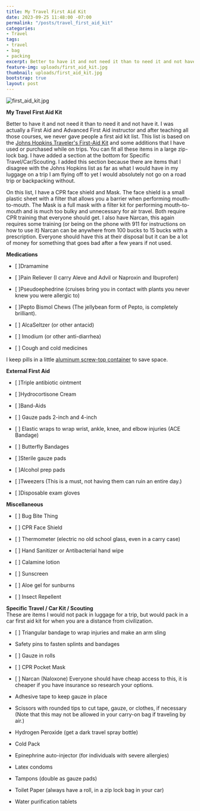 ```yaml
---
title: My Travel First Aid Kit
date: 2023-09-25 11:48:00 -07:00
permalink: "/posts/travel_first_aid_kit"
categories:
- Travel
tags:
- travel
- bag
- packing
excerpt: Better to have it and not need it than to need it and not have it.
feature-img: uploads/first_aid_kit.jpg
thumbnail: uploads/first_aid_kit.jpg
bootstrap: true
layout: post
---
```


![first_aid_kit.jpg](/uploads/first_aid_kit.jpg)

**My Travel First Aid Kit**

Better to have it and not need it than to need it and not have it.  I was actually a First Aid and Advanced First Aid instructor and after teaching all those courses, we never gave people a first aid kit list.  This list is based on the [Johns Hopkins Traveler's First-Aid Kit](https://www.hopkinsmedicine.org/health/wellness-and-prevention/travelers-firstaid-kit) and some additions that I have used or purchased while on trips.  You can fit all these items in a large zip-lock bag.  I have added a section at the bottom for Specific Travel/Car/Scouting.  I added this section because there are items that I disagree with the Johns Hopkins list as far as what I would have in my luggage on a trip I am flying off to yet I would absolutely not go on a road trip or backpacking without.

On this list, I have a CPR face shield and Mask.  The face shield is a small plastic sheet with a filter that allows you a barrier when performing mouth-to-mouth.  The Mask is a full mask with a filter kit for performing mouth-to-mouth and is much too bulky and unnecessary for air travel.  Both require CPR training that everyone should get.  I also have Narcan, this again requires some training (or being on the phone with 911 for instructions on how to use it)  Narcan can be anywhere from 100 bucks to 15 bucks with a prescription.  Everyone should have this at their disposal but it can be a lot of money for something that goes bad after a few years if not used.

**Medications**

* \[ \]Dramamine

* \[ \]Pain Reliever (I carry Aleve and Advil or Naproxin and Ibuprofen)

* \[ \]Pseudoephedrine (cruises bring you in contact with plants you never knew you were allergic to)

* \[ \]Pepto Bismol Chews (The jellybean form of Pepto, is completely brilliant).

* \[ \] AlcaSeltzer (or other antacid)

* \[ \] Imodium (or other anti-diarrhea)

* \[ \] Cough and cold medicines

I keep pills in a little [aluminum screw-top container](https://www.amazon.com/Hulless-Aluminum-Refillable-Containers-Container/dp/B072MC3K86/ref=sr_1_2?crid=3JUWN1483R5KW&keywords=small\+aluminum\+tins\+with\+screw\+lids&qid=1694406204&sprefix=small\+aluminum\+tins\+with\+screw\+lids%2Caps%2C152&sr=8-2) to save space.

**External First Aid**

* \[ \]Triple antibiotic ointment

* \[ \]Hydrocortisone Cream

* \[ \]Band-Aids

* \[ \] Gauze pads 2-inch and 4-inch

* \[ \] Elastic wraps to wrap wrist, ankle, knee, and elbow injuries (ACE Bandage)

* \[ \] Butterfly Bandages

* \[ \]Sterile gauze pads

* \[ \]Alcohol prep pads

* \[ \]Tweezers (This is a must, not having them can ruin an entire day.)

* \[ \]Disposable exam gloves

**Miscellaneous**

* \[ \] Bug Bite Thing

* \[ \] CPR Face Shield

* \[ \] Thermometer (electric no old school glass, even in a carry case)

* \[ \] Hand Sanitizer or Antibacterial hand wipe

* \[ \] Calamine lotion

* \[ \] Sunscreen

* \[ \] Aloe gel for sunburns

* \[ \] Insect Repellent

**Specific Travel / Car Kit / Scouting**\
These are items I would not pack in luggage for a trip, but would pack in a car first aid kit for when you are a distance from civilization.

* \[ \] Triangular bandage to wrap injuries and make an arm sling

* Safety pins to fasten splints and bandages

* \[ \] Gauze in rolls

* \[ \] CPR Pocket Mask

* \[ \] Narcan (Naloxone) Everyone should have cheap access to this, it is cheaper if you have insurance so research your options.

* Adhesive tape to keep gauze in place

* Scissors with rounded tips to cut tape, gauze, or clothes, if necessary (Note that this may not be allowed in your carry-on bag if traveling by air.)

* Hydrogen Peroxide (get a dark travel spray bottle)

* Cold Pack

* Epinephrine auto-injector (for individuals with severe allergies)

* Latex condoms

* Tampons (double as gauze pads)

* Toilet Paper (always have a roll, in a zip lock bag in your car)

* Water purification tablets